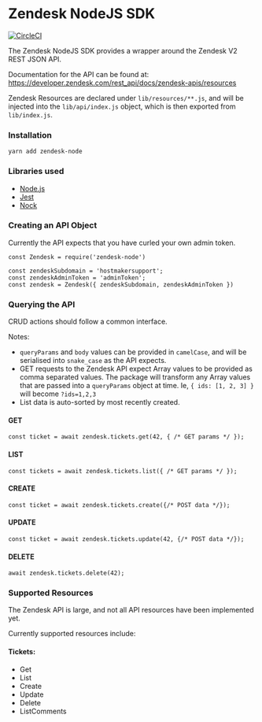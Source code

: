 # Zendesk NodeJS SDK

[![CircleCI](https://circleci.com/gh/hostmakerco/zendesk-node-sdk.svg?style=svg)](https://circleci.com/gh/hostmakerco/zendesk-node-sdk) 


The Zendesk NodeJS SDK provides a wrapper around the Zendesk V2 REST JSON API.

Documentation for the API can be found at: https://developer.zendesk.com/rest_api/docs/zendesk-apis/resources

Zendesk Resources are declared under `lib/resources/**.js`, and will be injected into the `lib/api/index.js` object, which is then exported from `lib/index.js`.

### Installation
`yarn add zendesk-node`


### Libraries used
* [Node.js](https://nodejs.org/en/)
* [Jest](https://jestjs.io/)
* [Nock](https://github.com/nock/nock)


### Creating an API Object
Currently the API expects that you have curled your own admin token.

```
const Zendesk = require('zendesk-node')

const zendeskSubdomain = 'hostmakersupport';
const zendeskAdminToken = 'adminToken';
const zendesk = Zendesk({ zendeskSubdomain, zendeskAdminToken })
```

### Querying the API

CRUD actions should follow a common interface.

Notes: 
 - `queryParams` and `body` values can be provided in `camelCase`, and will be serialised into `snake_case` as the API expects.
 - GET requests to the Zendesk API expect Array values to be provided as comma separated values. The package will transform any Array values that are passed into a `queryParams` object at time. Ie, `{ ids: [1, 2, 3] }` will become `?ids=1,2,3`
 - List data is auto-sorted by most recently created.


#### GET
```
const ticket = await zendesk.tickets.get(42, { /* GET params */ });
```

#### LIST
```
const tickets = await zendesk.tickets.list({ /* GET params */ });
```

#### CREATE
```
const ticket = await zendesk.tickets.create({/* POST data */});
```

#### UPDATE
```
const ticket = await zendesk.tickets.update(42, {/* POST data */});
```

#### DELETE
```
await zendesk.tickets.delete(42);
```

### Supported Resources
The Zendesk API is large, and not all API resources have been implemented yet.

Currently supported resources include:

#### Tickets:
 - Get
 - List
 - Create
 - Update
 - Delete
 - ListComments